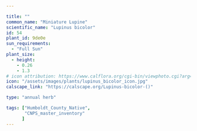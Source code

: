 ```yaml
---

title: ""
common_name: "Miniature Lupine"
scientific_name: "Lupinus bicolor"
id: 54
plant_id: 9de0e
sun_requirements:
  - "Full Sun"
plant_size:
  - height: 
    - 0.26
    - 1.3
# icon attribution: https://www.calflora.org/cgi-bin/viewphoto.cgi?arg=/app/up/gp/50/10067.jpg 
icon: "/assets/images/plants/lupinus_bicolor_icon.jpg" 
calscape_link: "https://calscape.org/Lupinus-bicolor-()"

type: "annual herb"

tags: ["Humboldt_County_Native",
       "CNPS_master_inventory"
      ]
---
```


